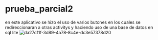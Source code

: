 # prueba_parcial2
en este aplicativo se hizo el uso de varios butones en los cuales se redireccionaran a otras activitys y 
haciendo uso de una base de datos en sql lite 
![da27cf1f-3d89-4a78-8c4e-dc3e57378d20](https://github.com/bryan2255/prueba_parcial2/assets/133244305/953491df-a5ec-48b5-82cb-3e072f0b6ac8)
